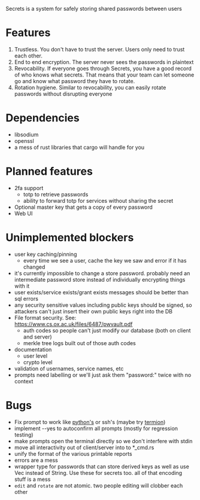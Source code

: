 Secrets is a system for safely storing shared passwords between users

# Features

1. Trustless. You don't have to trust the server. Users only need to trust each other.
2. End to end encryption. The server never sees the passwords in plaintext
3. Revocability. If everyone goes through Secrets, you have a good record of who knows what secrets. That means that your team can let someone go and know what password they have to rotate.
4. Rotation hygiene. Similar to revocability, you can easily rotate passwords without disrupting everyone

# Dependencies

* libsodium
* openssl
* a mess of rust libraries that cargo will handle for you

# Planned features

* 2fa support
  - totp to retrieve passwords
  - ability to forward totp for services without sharing the secret
* Optional master key that gets a copy of every password
* Web UI

# Unimplemented blockers

* user key caching/pinning
  - every time we see a user, cache the key we saw and error if it has changed
* it's currently impossible to change a store password. probably need an intermediate password store instead of individually encrypting things with it
* user exists/service exists/grant exists messages should be better than sql errors
* any security sensitive values including public keys should be signed, so attackers can't just insert their own public keys right into the DB
* File format security. See: https://www.cs.ox.ac.uk/files/6487/pwvault.pdf
  - auth codes so people can't just modify our database (both on client and server)
  - merkle tree logs built out of those auth codes
* documentation
  - user level
  - crypto level
* validation of usernames, service names, etc
* prompts need labelling or we'll just ask them "password:" twice with no
  context

# Bugs

* Fix prompt to work like
[python's](https://svn.python.org/projects/python/tags/r32/Lib/getpass.py) or
ssh's (maybe try [termion](https://github.com/ticki/termion/blob/master/src/input.rs))
* implement --yes to autoconfirm all prompts (mostly for regression testing)
* make prompts open the terminal directly so we don't interfere with stdin
* move all interactivity out of client/server into to *_cmd.rs
* unify the format of the various printable reports
* errors are a mess
* wrapper type for passwords that can store derived keys as well as use Vec<u8> instead of String. Use these for secrets too. all of that encoding stuff is a mess
* `edit` and `rotate` are not atomic. two people editing will clobber each other